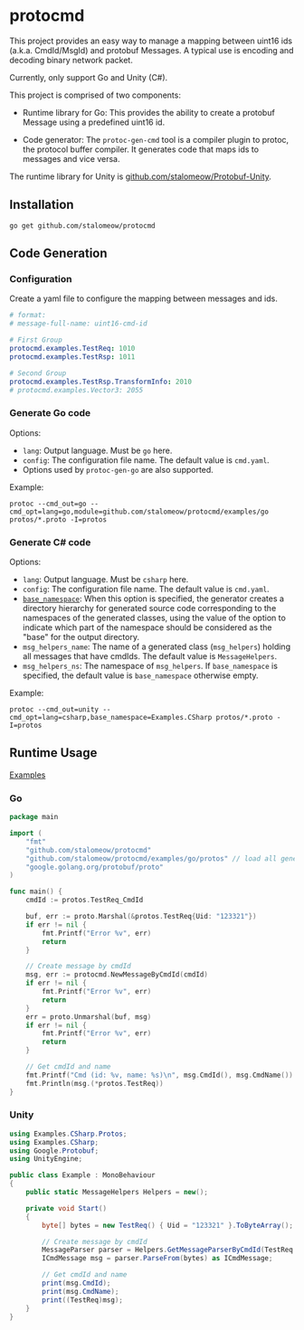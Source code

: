 # protocmd

This project provides an easy way to manage a mapping between uint16 ids (a.k.a. CmdId/MsgId) and protobuf Messages. A typical use is encoding and decoding binary network packet.

Currently, only support Go and Unity (C#).

This project is comprised of two components:

- Runtime library for Go: This provides the ability to create a protobuf Message using a predefined uint16 id.

- Code generator: The `protoc-gen-cmd` tool is a compiler plugin to protoc, the protocol buffer compiler. It generates code that maps ids to messages and vice versa.

The runtime library for Unity is [github.com/stalomeow/Protobuf-Unity](https://github.com/stalomeow/Protobuf-Unity).

## Installation

```
go get github.com/stalomeow/protocmd
```

## Code Generation

### Configuration

Create a yaml file to configure the mapping between messages and ids.

``` yaml
# format:
# message-full-name: uint16-cmd-id

# First Group
protocmd.examples.TestReq: 1010
protocmd.examples.TestRsp: 1011

# Second Group
protocmd.examples.TestRsp.TransformInfo: 2010
# protocmd.examples.Vector3: 2055
```

### Generate Go code

Options:

- `lang`: Output language. Must be `go` here.
- `config`: The configuration file name. The default value is `cmd.yaml`.
- Options used by `protoc-gen-go` are also supported.

Example:

```
protoc --cmd_out=go --cmd_opt=lang=go,module=github.com/stalomeow/protocmd/examples/go protos/*.proto -I=protos
```

### Generate C# code

Options:

- `lang`: Output language. Must be `csharp` here.
- `config`: The configuration file name. The default value is `cmd.yaml`.
- [`base_namespace`](https://protobuf.dev/reference/csharp/csharp-generated/#compiler_options): When this option is specified, the generator creates a directory hierarchy for generated source code corresponding to the namespaces of the generated classes, using the value of the option to indicate which part of the namespace should be considered as the "base" for the output directory.
- `msg_helpers_name`: The name of a generated class (`msg_helpers`) holding all messages that have cmdIds. The default value is `MessageHelpers`.
- `msg_helpers_ns`: The namespace of `msg_helpers`. If `base_namespace` is specified, the default value is `base_namespace` otherwise empty.

Example:

```
protoc --cmd_out=unity --cmd_opt=lang=csharp,base_namespace=Examples.CSharp protos/*.proto -I=protos
```

## Runtime Usage

[Examples](/examples/)

### Go

``` go
package main

import (
    "fmt"
    "github.com/stalomeow/protocmd"
    "github.com/stalomeow/protocmd/examples/go/protos" // load all generated protos
    "google.golang.org/protobuf/proto"
)

func main() {
    cmdId := protos.TestReq_CmdId

    buf, err := proto.Marshal(&protos.TestReq{Uid: "123321"})
    if err != nil {
        fmt.Printf("Error %v", err)
        return
    }

    // Create message by cmdId
    msg, err := protocmd.NewMessageByCmdId(cmdId)
    if err != nil {
        fmt.Printf("Error %v", err)
        return
    }
    err = proto.Unmarshal(buf, msg)
    if err != nil {
        fmt.Printf("Error %v", err)
        return
    }

    // Get cmdId and name
    fmt.Printf("Cmd (id: %v, name: %s)\n", msg.CmdId(), msg.CmdName())
    fmt.Println(msg.(*protos.TestReq))
}
```

### Unity

``` c#
using Examples.CSharp.Protos;
using Examples.CSharp;
using Google.Protobuf;
using UnityEngine;

public class Example : MonoBehaviour
{
    public static MessageHelpers Helpers = new();

    private void Start()
    {
        byte[] bytes = new TestReq() { Uid = "123321" }.ToByteArray();

        // Create message by cmdId
        MessageParser parser = Helpers.GetMessageParserByCmdId(TestReq.CmdId);
        ICmdMessage msg = parser.ParseFrom(bytes) as ICmdMessage;

        // Get cmdId and name
        print(msg.CmdId);
        print(msg.CmdName);
        print((TestReq)msg);
    }
}
```
